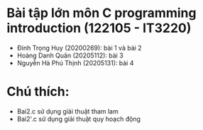 # Bài tập lớn môn C programming introduction (122105 - IT3220)
- Đinh Trọng Huy (20200269): bài 1 và bài 2
- Hoàng Danh Quân (20205112): bài 3
- Nguyễn Hà Phú Thịnh (20205131): bài 4
# Chú thích:
- Bai2.c sử dụng giải thuật tham lam
- Bai2'.c sử dụng giải thuật quy hoạch động

